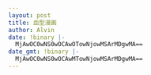 ```yaml
---
layout: post
title: 血型漫画
author: Alvin
date: !binary |-
  MjAwOC0wNS0wOCAwOTowNjowMSArMDgwMA==
date_gmt: !binary |-
  MjAwOC0wNS0wOCAwMTowNjowMSArMDgwMA==
---
```

    
    
    
    
    
    
    
    
    
    
    
    
    
    
    
    
